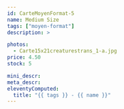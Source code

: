 ```yaml
---
id: CarteMoyenFormat-5
name: Medium Size
tags: ["moyen-format"]
description: >

photos:
  - Carte15x21creaturestrans_1-a.jpg
price: 4.50
stock: 5

mini_descr:
meta_descr:
eleventyComputed:
  title: "{{ tags }} - {{ name }}"
---
```

